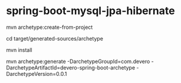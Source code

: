 # spring-boot-mysql-jpa-hibernate

mvn archetype:create-from-project

cd target/generated-sources/archetype

mvn install

mvn archetype:generate -DarchetypeGroupId=com.devero -DarchetypeArtifactId=devero-spring-boot-archetype -DarchetypeVersion=0.0.1